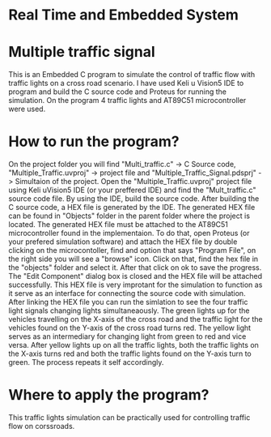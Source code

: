 # Real Time and Embedded System
# Multiple traffic signal

This is an Embedded C program to simulate the control of traffic flow with traffic lights on a cross road scenario. I have used Keli u
Vision5 IDE to program and build the C source code and Proteus for running the simulation. On the program 4 traffic lights
and AT89C51 microcontroller were used. 
# How to run the program? 
On the project folder you will find "Multi_traffic.c" -> C Source code, "Multiple_Traffic.uvproj" -> project file and "Multiple_Traffic_Signal.pdsprj" -> Simultaion of the project. Open the "Multiple_Traffic.uvproj" project file using Keli uVision5 IDE (or your preffered IDE) and find the "Mult_traffic.c" source code file. By using the IDE, build the source code. After building the C source code, a HEX file is generated by the IDE. The generated HEX file can be found in "Objects" folder in the parent folder where the project is located. The generated HEX file must be attached to the AT89C51 microcontroller found in the implementaion. To do that, open Proteus (or your prefered simulation software) and attach the HEX file by double clicking on the microcontoller, find and option that says "Program File", on the right side you will see a "browse" icon. Click on that, find the hex file in the "objects" folder and select it. After that click on ok to save the progress. The "Edit Component" dialog box is closed and the HEX file will be attached successfully. This HEX file is very improtant for the simulation to function as it serve as an interface for connecting the source code with simulation. After linking the HEX file you can run the simlation to see the four traffic light signals changing lights
simultaneaously. The green lights up for the vehicles travelling on the X-axis of the cross road and the traffic light
for the vehicles found on the Y-axis of the cross road turns red. The yellow light serves as an intermediary for changing 
light from green to red and vice versa. After yellow lights up on all the traffic lights, both the traffic lights on the 
X-axis turns red and both the traffic lights found on the Y-axis turn to green. The process repeats it self accordingly.
# Where to apply the program?
This traffic lights simulation can be practically used for controlling traffic flow on corssroads.
